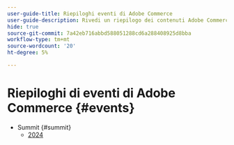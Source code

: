 ```yaml
---
user-guide-title: Riepiloghi eventi di Adobe Commerce
user-guide-description: Rivedi un riepilogo dei contenuti Adobe Commerce dagli eventi Adobe.
hide: true
source-git-commit: 7a42eb716abbd588051288cd6a288408925d8bba
workflow-type: tm+mt
source-wordcount: '20'
ht-degree: 5%

---
```



# Riepiloghi di eventi di Adobe Commerce {#events}

+ Summit {#summit}
   + [2024](summit/2024.md)
